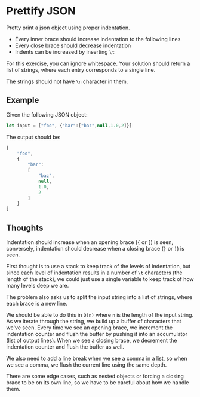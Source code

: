# Prettify JSON

Pretty print a json object using proper indentation.

- Every inner brace should increase indentation to the following lines
- Every close brace should decrease indentation
- Indents can be increased by inserting `\t`

For this exercise, you can ignore whitespace.
Your solution should return a list of strings,
where each entry corresponds to a single line.

The strings should not have `\n` character in them.

## Example

Given the following JSON object:

```javascript
let input = ["foo", {"bar":["baz",null,1.0,2]}]
```

The output should be:

```javascript
[
    "foo",
    {
        "bar":
        [
            "baz",
            null,
            1.0,
            2
        ]
    }
]
```

## Thoughts

Indentation should increase when an opening brace (`{` or `[`) is seen,
conversely, indentation should decrease when a closing brace (`}` or `]`)
is seen.

First thought is to use a stack to keep track of the levels of indentation,
but since each level of indentation results in a number of `\t` characters
(the length of the stack), we could just use a single variable to keep
track of how many levels deep we are.

The problem also asks us to split the input string into a list of strings,
where each brace is a new line.

We should be able to do this in `O(n)` where `n` is the length of the input
string.  As we iterate through the string, we build up a buffer of characters
that we've seen.  Every time we see an opening brace, we increment the
indentation counter and flush the buffer by pushing it into an accumulator
(list of output lines).  When we see a closing brace, we decrement the
indentation counter and flush the buffer as well.

We also need to add a line break when we see a comma in a list, so when
we see a comma, we flush the current line using the same depth.

There are some edge cases, such as nested objects or forcing a closing
brace to be on its own line, so we have to be careful about how we handle them.
